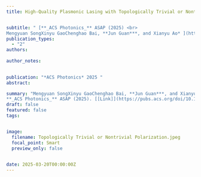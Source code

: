 ```yaml
---
title: High-Quality Plasmonic Lasing with Topologically Trivial or Nontrivial Polarization


subtitle: " [**_ACS Photonics_** ASAP (2025) <br> 
Mengyuan SongXinyu GaoChenghao Bai, **Jun Guan***, and Xianyu Ao* ](https://pubs.acs.org/doi/10.1021/acsphotonics.5c00421)"
publication_types:
  - "2"
authors: 
  
author_notes:
  

publication: "*ACS Photonics* 2025 "
abstract: 

summary: "Mengyuan SongXinyu GaoChenghao Bai, **Jun Guan***, and Xianyu Ao*  <br>
**_ACS Photonics_** ASAP (2025). [[Link]](https://pubs.acs.org/doi/10.1021/acsphotonics.5c00421)"
draft: false
featured: false
tags:


image:
  filename: Topologically Trivial or Nontrivial Polarization.jpeg
  focal_point: Smart
  preview_only: false

 
date: 2025-03-20T00:00:00Z
---
```







